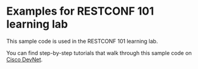# Examples for RESTCONF 101 learning lab
This sample code is used in the RESTCONF 101 learning lab.

You can find step-by-step tutorials that walk through this sample code on [Cisco DevNet](http://learninglabs.cisco.com).
